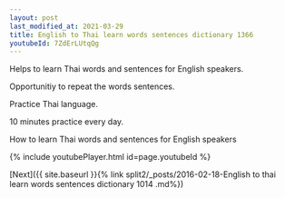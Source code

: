 ```yaml
---
layout: post
last_modified_at: 2021-03-29
title: English to Thai learn words sentences dictionary 1366 
youtubeId: 7ZdErLUtqQg
---
```

 
 
Helps to learn Thai words and sentences for English speakers.

Opportunitiy to repeat the words sentences. 

Practice Thai language. 
 
10 minutes practice every day. 
 
How to learn Thai words and sentences for English speakers 
 
{% include youtubePlayer.html id=page.youtubeId %}
 
 
[Next]({{ site.baseurl }}{% link  split2/_posts/2016-02-18-English to thai learn words sentences dictionary 1014 .md%})
 
